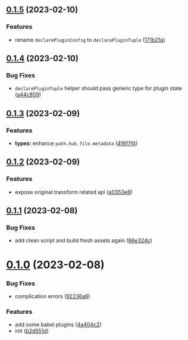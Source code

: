 ## [0.1.5](https://github.com/ulivz/babel-shared/compare/v0.1.4...v0.1.5) (2023-02-10)


### Features

* rename `declarePluginConfig` to `declarePluginTuple` ([171b21a](https://github.com/ulivz/babel-shared/commit/171b21a71757ed243e2441486c768b83696765a2))



## [0.1.4](https://github.com/ulivz/babel-shared/compare/v0.1.3...v0.1.4) (2023-02-10)


### Bug Fixes

* `declarePluginTuple` helper should pass generic type for plugin state ([a44c859](https://github.com/ulivz/babel-shared/commit/a44c8597125e288ec628095177afa3e6d3140ef4))



## [0.1.3](https://github.com/ulivz/babel-shared/compare/v0.1.2...v0.1.3) (2023-02-09)


### Features

* **types:** enhance `path.hub.file.metadata` ([416f7f4](https://github.com/ulivz/babel-shared/commit/416f7f4b0502f95d665c5450d5f3acbf9cd5c4a5))



## [0.1.2](https://github.com/ulivz/babel-shared/compare/v0.1.1...v0.1.2) (2023-02-09)


### Features

* expose original transform related api ([a0353e8](https://github.com/ulivz/babel-shared/commit/a0353e84d71df0415bae0f31cde251f5e76be3b2))



## [0.1.1](https://github.com/ulivz/babel-shared/compare/v0.1.0...v0.1.1) (2023-02-08)


### Bug Fixes

* add clean script and build fresh assets again ([66e324c](https://github.com/ulivz/babel-shared/commit/66e324c4887c6a963fb1a2b33609419c2e24eddd))



# [0.1.0](https://github.com/ulivz/babel-shared/compare/b2d551df04a519cbfbee3b8f23d28d429063728e...v0.1.0) (2023-02-08)


### Bug Fixes

* complication errors ([92236a6](https://github.com/ulivz/babel-shared/commit/92236a6d00c8257497b849d27be309d101fe485b))


### Features

* add some babel plugins ([4a404c2](https://github.com/ulivz/babel-shared/commit/4a404c26ba3fab54ddfa2417e05324244a14dbc9))
* init ([b2d551d](https://github.com/ulivz/babel-shared/commit/b2d551df04a519cbfbee3b8f23d28d429063728e))



